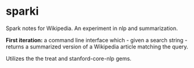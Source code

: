 sparki
======

Spark notes for Wikipedia. An experiment in nlp and summarization.

**First iteration:** a command line interface which - given a search string - returns a summarized version of a Wikipedia article matching the query.

Utilizes the the treat and stanford-core-nlp gems.

